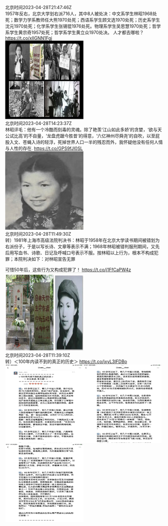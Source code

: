 北京时间2023-04-28T21:47:46Z<br>1957年反右，北京大学划‌‌‌‌右派‌‌‌‌716人，其中8人被处决：中文系学生林昭1968处死；数学力学系教师任大熊1970处死；西语系学生顾文选1970处死；历史系学生沈元1970处死；化学系学生张锡锟1976处死。物理系学生吴思慧1970处死；哲学系学生黄宗奇1957处死；哲学系学生黄立众1970处决。
人才都去哪啦？ https://t.co/xIIGNN1Fgj<br><img src='/temp/2023/1651946309954199553_0.jpg' width='250' height='250'><br>北京时间2023-04-28T14:23:37Z<br>林昭评毛：他有一个冷酷而刻毒的灵魂。除了艳羡‘江山如此多娇’的贪婪，‘欲与天公试比高’的不自量，‘龙盘虎踞今胜昔’的得意，‘六亿神州尽舜尧’的自吹，以至屁股入文、苍蝇入诗的轻浮，死掉世界人口一半的残忍而外，我怀疑他没有任何人情与人性的存在. https://t.co/GPS9fJl0SL<br><img src='/temp/2023/1651834533883379714_0.jpg' width='250' height='250'><br>北京时间2023-04-28T11:49:30Z<br>转）1981年上海市高级法院判决书：林昭于1958年在北京大学读书期间被错划为右派份子，于是以写长诗、文章等表示不满；1968年林昭被错判服刑期间，又先后用写血书、诗歌、日记及呼喊口号表示不服。按林昭以上行为，根本不构成犯罪；本院判决如下：对林昭宣告无罪

可惜50年后，这些行为又构成犯罪了！ https://t.co/j1FfCaPW4z<br><img src='/temp/2023/1651795751767351298_0.jpg' width='250' height='250'><br>北京时间2023-04-28T11:39:10Z<br>转）＜100年内读不到的真正的历史＞ https://t.co/jxyL3lFDBo<br><img src='/temp/2023/1651793149814099968_0.jpg' width='250' height='250'><img src='/temp/2023/1651793149814099968_1.jpg' width='250' height='250'><img src='/temp/2023/1651793149814099968_2.jpg' width='250' height='250'><br>